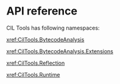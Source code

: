 # API reference

CIL Tools has following namespaces:

<xref:CilTools.BytecodeAnalysis>

<xref:CilTools.BytecodeAnalysis.Extensions>

<xref:CilTools.Reflection>

<xref:CilTools.Runtime>
